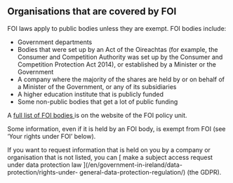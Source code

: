 ##  Organisations that are covered by FOI

FOI laws apply to public bodies unless they are exempt. FOI bodies include:

  * Government departments 
  * Bodies that were set up by an Act of the Oireachtas (for example, the Consumer and Competition Authority was set up by the Consumer and Competition Protection Act 2014), or established by a Minister or the Government 
  * A company where the majority of the shares are held by or on behalf of a Minister of the Government, or any of its subsidiaries 
  * A higher education institute that is publicly funded 
  * Some non-public bodies that get a lot of public funding 

A [ full list of FOI bodies ](https://foi.gov.ie/all-foi-bodies/) is on the
website of the FOI policy unit.

Some information, even if it is held by an FOI body, is exempt from FOI (see
‘Your rights under FOI’ below).

If you want to request information that is held on you by a company or
organisation that is not listed, you can [ make a subject access request under
data protection law ](/en/government-in-ireland/data-protection/rights-under-
general-data-protection-regulation/) (the GDPR).

